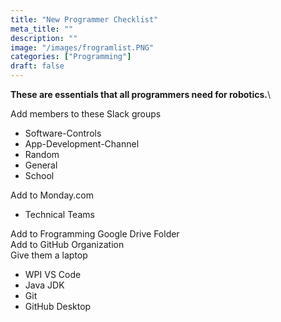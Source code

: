 ```yaml
---
title: "New Programmer Checklist"
meta_title: ""
description: ""
image: "/images/frogramlist.PNG"
categories: ["Programming"]
draft: false
---
```

**These are essentials that all programmers need for robotics.**\

Add members to these Slack groups
- Software-Controls
- App-Development-Channel
- Random
- General
- School

Add to Monday.com
- Technical Teams

Add to Frogramming Google Drive Folder\
Add to GitHub Organization\
Give them a laptop
- WPI VS Code
- Java JDK
- Git
- GitHub Desktop